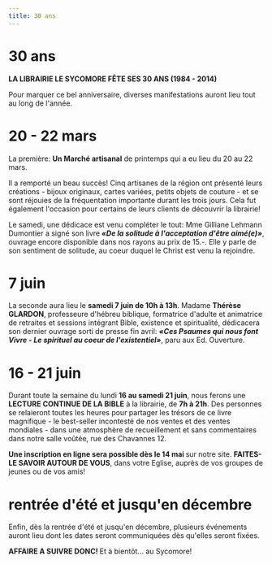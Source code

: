 ```yaml
---
title: 30 ans
---
```



30 ans
======

**LA LIBRAIRIE LE SYCOMORE FÊTE SES 30 ANS (1984 - 2014)**

Pour marquer ce bel anniversaire, diverses manifestations auront lieu tout au long de l'année.

20 - 22 mars
============

La première: <span style="font-weight: bold;">Un Marché artisanal</span> de printemps qui a eu lieu du 20 au 22 mars.

Il a remporté un beau succès! Cinq artisanes de la région ont présenté leurs créations - bijoux originaux, cartes variées, petits objets de couture - et se sont réjouies de la fréquentation importante durant les trois jours. Cela fut également l'occasion pour certains de leurs clients de découvrir la librairie!

Le samedi, une dédicace est venu compléter le tout: Mme Gilliane Lehmann Dumontier a signé son livre<span style="font-weight: bold;"><span style="font-style: italic;"> «De la solitude à l'acceptation d'être aimé(e)»</span></span>, ouvrage encore disponible dans nos rayons au prix de 15.-. Elle y parle de son sentiment de solitude, au coeur duquel le Christ est venu la rejoindre.

7 juin
======

La seconde aura lieu le <span style="font-weight: bold;">samedi 7 juin de 10h à 13h</span>. Madame <span style="font-weight: bold;">Thérèse GLARDON</span>, professeure d'hébreu biblique, formatrice d'adulte et animatrice de retraites et sessions intégrant Bible, existence et spiritualité, dédicacera son dernier ouvrage sorti de presse fin avril: <span style="font-style: italic;"><span style="font-weight: bold;">«Ces Psaumes qui nous font Vivre - Le spirituel au coeur de l'existentiel»</span></span>, paru aux Ed. Ouverture.

16 - 21 juin
============

Durant toute la semaine du lundi <span style="font-weight: bold;">16 au samedi 21 juin</span>, nous ferons une <span style="font-weight: bold;">LECTURE CONTINUE DE LA BIBLE</span> à la librairie, de <span style="font-weight: bold;">7h à 21h</span>. Des personnes se relaieront toutes les heures pour partager les trésors de ce livre magnifique - le best-seller incontesté de nos ventes et des ventes mondiales - dans une atmosphère de recueillement et sans commentaires dans notre salle voûtée, rue des Chavannes 12.

<span style="font-weight: bold;">Une inscription en ligne sera possible dès le 14 mai </span>sur notre site. <span style="font-weight: bold;">FAITES-LE SAVOIR AUTOUR DE VOUS</span>, dans votre Eglise, auprès de vos groupes de jeunes ou de vos amis!

rentrée d'été et jusqu'en décembre
==================================

Enfin, dès la rentrée d'été et jusqu'en décembre, plusieurs événements auront lieu dont les dates seront communiquées dès qu'elles seront fixées.

<span style="font-weight: bold;">AFFAIRE A SUIVRE DONC! </span>Et à bientôt... au Sycomore!

 

